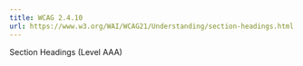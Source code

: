 ```yaml
---
title: WCAG 2.4.10
url: https://www.w3.org/WAI/WCAG21/Understanding/section-headings.html
---
```

Section Headings (Level AAA)